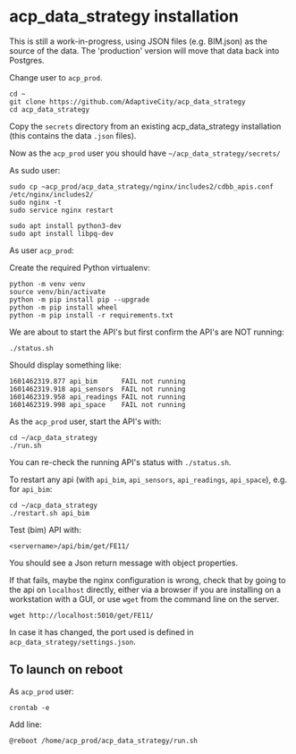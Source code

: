 # acp_data_strategy installation

This is still a work-in-progress, using JSON files (e.g. BIM.json) as the source of the data. The 'production' version will
move that data back into Postgres.

Change user to `acp_prod`.

```
cd ~
git clone https://github.com/AdaptiveCity/acp_data_strategy
cd acp_data_strategy
```

Copy the `secrets` directory from an existing acp_data_strategy installation (this contains the data `.json` files).

Now as the `acp_prod` user you should have `~/acp_data_strategy/secrets/`

As sudo user:
```
sudo cp ~acp_prod/acp_data_strategy/nginx/includes2/cdbb_apis.conf /etc/nginx/includes2/
sudo nginx -t
sudo service nginx restart
```

```
sudo apt install python3-dev
sudo apt install libpq-dev
```

As user `acp_prod`:

Create the required Python virtualenv:
```
python -m venv venv
source venv/bin/activate
python -m pip install pip --upgrade
python -m pip install wheel
python -m pip install -r requirements.txt
```

We are about to start the API's but first confirm the API's are NOT running:
```
./status.sh
```
Should display something like:
```
1601462319.877 api_bim      FAIL not running
1601462319.918 api_sensors  FAIL not running
1601462319.958 api_readings FAIL not running
1601462319.998 api_space    FAIL not running
```
As the `acp_prod` user, start the API's with:
```
cd ~/acp_data_strategy
./run.sh
```
You can re-check the running API's status with `./status.sh`.

To restart any api (with `api_bim`, `api_sensors`, `api_readings`, `api_space`), e.g. for `api_bim`:
```
cd ~/acp_data_strategy
./restart.sh api_bim
```

Test (bim) API with:
```
<servername>/api/bim/get/FE11/
```
You should see a Json return message with object properties.

If that fails, maybe the nginx configuration is wrong, check that by going to the api on `localhost` directly, either
via a browser if you are installing on a workstation with a GUI, or use `wget` from the command line on the server.
```
wget http://localhost:5010/get/FE11/
```
In case it has changed, the port used is defined in `acp_data_strategy/settings.json`.

## To launch on reboot

As `acp_prod` user:
```
crontab -e
```

Add line:
```
@reboot /home/acp_prod/acp_data_strategy/run.sh
```
